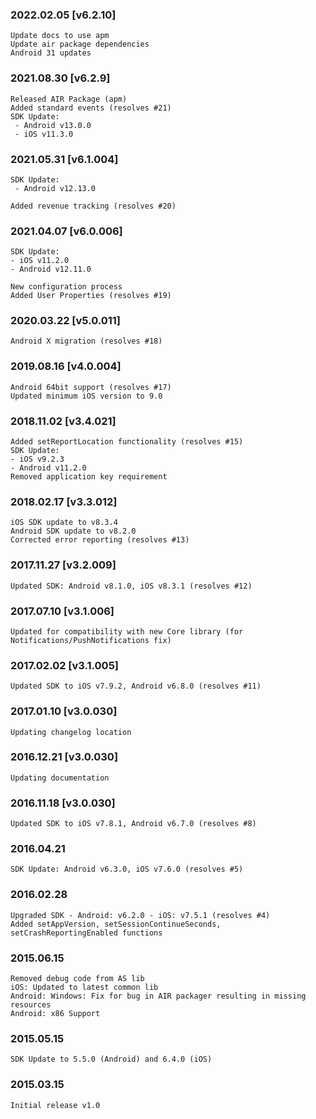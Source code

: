 ### 2022.02.05 [v6.2.10]

```
Update docs to use apm
Update air package dependencies
Android 31 updates
```



### 2021.08.30 [v6.2.9]

```
Released AIR Package (apm)
Added standard events (resolves #21)
SDK Update:
 - Android v13.0.0
 - iOS v11.3.0
```

### 2021.05.31 [v6.1.004]

```
SDK Update:
 - Android v12.13.0

Added revenue tracking (resolves #20)
```

### 2021.04.07 [v6.0.006]

```
SDK Update:
- iOS v11.2.0
- Android v12.11.0

New configuration process
Added User Properties (resolves #19)
```

### 2020.03.22 [v5.0.011]

```
Android X migration (resolves #18)
```

### 2019.08.16 [v4.0.004]

```
Android 64bit support (resolves #17)
Updated minimum iOS version to 9.0
```

### 2018.11.02 [v3.4.021]

```
Added setReportLocation functionality (resolves #15)
SDK Update:
- iOS v9.2.3
- Android v11.2.0
Removed application key requirement

```

### 2018.02.17 [v3.3.012]

```
iOS SDK update to v8.3.4
Android SDK update to v8.2.0
Corrected error reporting (resolves #13)
```

### 2017.11.27 [v3.2.009]

```
Updated SDK: Android v8.1.0, iOS v8.3.1 (resolves #12)
```

### 2017.07.10 [v3.1.006]

```
Updated for compatibility with new Core library (for Notifications/PushNotifications fix)
```

### 2017.02.02 [v3.1.005]

```
Updated SDK to iOS v7.9.2, Android v6.8.0 (resolves #11)
```

### 2017.01.10 [v3.0.030]

```
Updating changelog location
```

### 2016.12.21 [v3.0.030]

```
Updating documentation
```

### 2016.11.18 [v3.0.030]

```
Updated SDK to iOS v7.8.1, Android v6.7.0 (resolves #8)
```

### 2016.04.21

```
SDK Update: Android v6.3.0, iOS v7.6.0 (resolves #5)
```

### 2016.02.28

```
Upgraded SDK - Android: v6.2.0 - iOS: v7.5.1 (resolves #4)
Added setAppVersion, setSessionContinueSeconds, setCrashReportingEnabled functions
```

### 2015.06.15

```
Removed debug code from AS lib
iOS: Updated to latest common lib
Android: Windows: Fix for bug in AIR packager resulting in missing resources
Android: x86 Support
```

### 2015.05.15

```
SDK Update to 5.5.0 (Android) and 6.4.0 (iOS)
```

### 2015.03.15

```
Initial release v1.0
```
